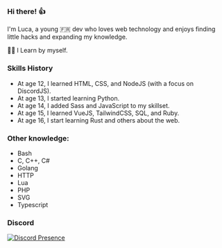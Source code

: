 ### Hi there! :thumbsup:

I'm Luca, a young 🇫🇷 dev who loves web technology and enjoys finding little hacks and expanding my knowledge.

👨‍🎓 I Learn by myself.

### Skills History

- At age 12, I learned HTML, CSS, and NodeJS (with a focus on DiscordJS).
- At age 13, I started learning Python.
- At age 14, I added Sass and JavaScript to my skillset.
- At age 15, I learned VueJS, TailwindCSS, SQL, and Ruby.
- At age 16, I start learning Rust and others about the web.

### Other knowledge:

- Bash
- C, C++, C#
- Golang
- HTTP
- Lua
- PHP
- SVG
- Typescript

### Discord

[![Discord Presence](https://lanyard-profile-readme.vercel.app/api/325644794049200129)](https://discord.com/users/325644794049200129)
